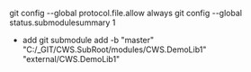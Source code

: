 ﻿git config --global protocol.file.allow always
git config --global status.submodulesummary 1
- add
git submodule add -b "master" "C:/_GIT/CWS.SubRoot/modules/CWS.DemoLib1" "external/CWS.DemoLib1"                                            